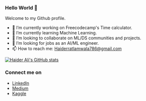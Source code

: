 ### Hello World 👋

Welcome to my Github profile.

- 🔭 I’m currently working on Freecodecamp's Time calculator.
- 🌱 I’m currently learning Machine Learning.
- 👯 I’m looking to collaborate on ML/DS communities and projects.
- 🤔 I’m looking for jobs as an AI/ML engineer.
- 📫 How to reach me: Haiderratlamwala786@gmail.com


[![Haider Ali's GitHub stats](https://github-readme-stats.vercel.app/api?username=AliHaider20)](https://github.com/AliHaider20/github-readme-stats)


### Connect me on
- [LinkedIn](https://www.linkedin.com/in/haider-ali-32b66a131/)
- [Medium](https://medium.com/@haiderratlamwala786)
- [Kaggle](https://www.kaggle.com/haiderali20)
